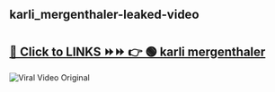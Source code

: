 
 ## karli_mergenthaler-leaked-video 

# <h2><a href="https://clipsfans.com/karli_mergenthaler&ref=git">🔗 Click to LINKS ⏩⏩ 👉 🟢 karli mergenthaler </a></h2>

<a href="https://clipsfans.com/karli_mergenthaler&ref=git" rel="nofollow" data-target="animated-image.originalLink"><img src="https://i.ibb.co.com/xMMVF88/686577567.gif" alt="Viral Video Original" style="max-width: 100%; display: inline-block;" data-target="animated-image.originalImage"></a>
